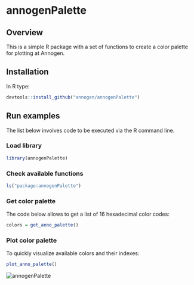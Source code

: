 # annogenPalette

## Overview
This is a simple R package with a set of functions to create a color palette for plotting at Annogen.

## Installation
In R type:
```r
devtools::install_github("annogen/annogenPalette")
```

## Run examples
The list below involves code to be executed via the R command line.

### Load library
```r
library(annogenPalette)
```

### Check available functions
```r
ls("package:annogenPalette")
```

### Get color palette
The code below allows to get a list of 16 hexadecimal color codes:
```r
colors = get_anno_palette()
```

### Plot color palette
To quickly visualize available colors and their indexes:
```r
plot_anno_palette()
```

![annogenPalette](https://github.com/user-attachments/assets/cb1d0c22-5883-4a43-b20f-eb0d7683a39b)
